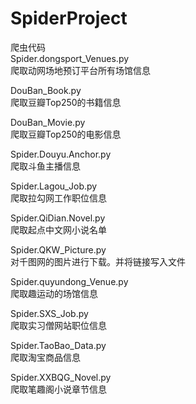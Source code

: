 # SpiderProject

爬虫代码</br>
Spider.dongsport_Venues.py</br>
爬取动网场地预订平台所有场馆信息</br>

DouBan_Book.py</br>
爬取豆瓣Top250的书籍信息</br>

DouBan_Movie.py</br>
爬取豆瓣Top250的电影信息</br>

Spider.Douyu.Anchor.py</br>
爬取斗鱼主播信息

Spider.Lagou_Job.py</br>
爬取拉勾网工作职位信息</br>

Spider.QiDian.Novel.py</br>
爬取起点中文网小说名单</br>

Spider.QKW_Picture.py</br>
对千图网的图片进行下载。并将链接写入文件</br>

Spider.quyundong_Venue.py</br>
爬取趣运动的场馆信息</br>

Spider.SXS_Job.py</br>
爬取实习僧网站职位信息</br>

Spider.TaoBao_Data.py</br>
爬取淘宝商品信息</br>

Spider.XXBQG_Novel.py</br>
爬取笔趣阁小说章节信息</br>